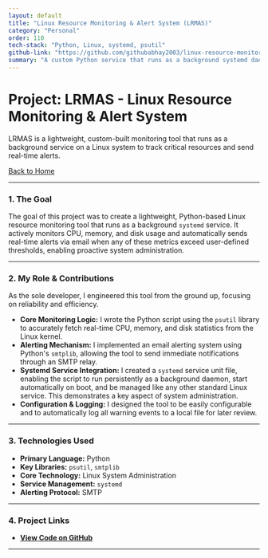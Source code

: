 ```yaml
---
layout: default
title: "Linux Resource Monitoring & Alert System (LRMAS)"
category: "Personal"
order: 110
tech-stack: "Python, Linux, systemd, psutil"
github-link: "https://github.com/githubabhay2003/linux-resource-monitor"
summary: "A custom Python service that runs as a background systemd daemon to monitor Linux system resources and send real-time email alerts when thresholds are breached."
---
```


# Project: LRMAS - Linux Resource Monitoring & Alert System

LRMAS is a lightweight, custom-built monitoring tool that runs as a background service on a Linux system to track critical resources and send real-time alerts.

[Back to Home](./index.md)

---

### 1. The Goal
The goal of this project was to create a lightweight, Python-based Linux resource monitoring tool that runs as a background `systemd` service. It actively monitors CPU, memory, and disk usage and automatically sends real-time alerts via email when any of these metrics exceed user-defined thresholds, enabling proactive system administration.

---

### 2. My Role & Contributions
As the sole developer, I engineered this tool from the ground up, focusing on reliability and efficiency.

* **Core Monitoring Logic:** I wrote the Python script using the `psutil` library to accurately fetch real-time CPU, memory, and disk statistics from the Linux kernel.
* **Alerting Mechanism:** I implemented an email alerting system using Python's `smtplib`, allowing the tool to send immediate notifications through an SMTP relay.
* **Systemd Service Integration:** I created a `systemd` service unit file, enabling the script to run persistently as a background daemon, start automatically on boot, and be managed like any other standard Linux service. This demonstrates a key aspect of system administration.
* **Configuration & Logging:** I designed the tool to be easily configurable and to automatically log all warning events to a local file for later review.

---

### 3. Technologies Used
* **Primary Language:** Python
* **Key Libraries:** `psutil`, `smtplib`
* **Core Technology:** Linux System Administration
* **Service Management:** `systemd`
* **Alerting Protocol:** SMTP

---

### 4. Project Links
* **<a href="https://github.com/githubabhay2003/linux-resource-monitor" target="_blank" rel="noopener noreferrer">View Code on GitHub</a>**

---